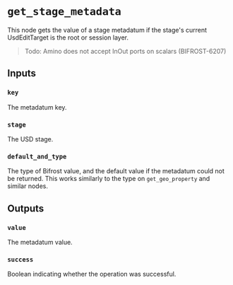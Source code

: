 # `get_stage_metadata`

This node gets the value of a stage metadatum if the stage's current UsdEditTarget is the root or session layer.

> Todo: Amino does not accept InOut ports on scalars (BIFROST-6207) 

## Inputs

### `key`
The metadatum key. 

### `stage`
The USD stage. 

### `default_and_type`
The type of Bifrost value, and the default value if the metadatum could not be returned. This works similarly to the type on `get_geo_property` and similar nodes.

## Outputs

### `value`
The metadatum value. 

### `success`
Boolean indicating whether the operation was successful.
